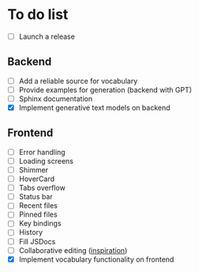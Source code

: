 # To do list

- [ ] Launch a release

## Backend

- [ ] Add a reliable source for vocabulary
- [ ] Provide examples for generation (backend with GPT)
- [ ] Sphinx documentation
- [x] Implement generative text models on backend

## Frontend

- [ ] Error handling
- [ ] Loading screens
- [ ] Shimmer
- [ ] HoverCard
- [ ] Tabs overflow
- [ ] Status bar
- [ ] Recent files
- [ ] Pinned files
- [ ] Key bindings
- [ ] History
- [ ] Fill JSDocs
- [ ] Collaborative editing ([inspiration](https://www.youtube.com/watch?v=Exr0iY_D-vw))
- [x] Implement vocabulary functionality on frontend
